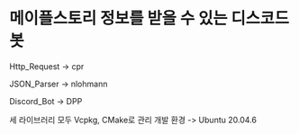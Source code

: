 # 메이플스토리 정보를 받을 수 있는 디스코드 봇

Http_Request -> cpr

JSON_Parser -> nlohmann

Discord_Bot -> DPP

세 라이브러리 모두 Vcpkg, CMake로 관리
개발 환경 -> Ubuntu 20.04.6
